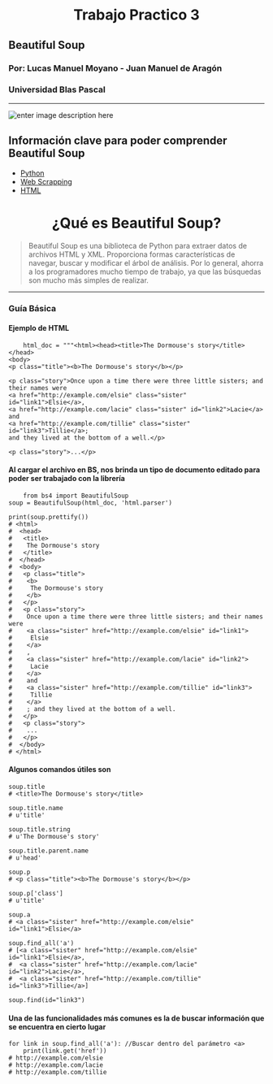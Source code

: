 #  <center>Trabajo Practico 3
##  Beautiful Soup 
### Por: Lucas Manuel Moyano - Juan Manuel de Aragón
### Universidad Blas Pascal
---

![enter image description here](https://d33wubrfki0l68.cloudfront.net/da1e0318622d0d2134f72714d248a339780799af/1be46/blog/python-web-scraping-beautiful-soup/beautiful_soup.png)


## Información clave para poder comprender Beautiful Soup

 - [Python](https://es.wikipedia.org/wiki/Python "Python") 
 - [Web Scrapping](https://es.wikipedia.org/wiki/Web_scraping "Web Scrapping") 
 -  [HTML](https://es.wikipedia.org/wiki/HTML"HTML")

# <center> ¿Qué es Beautiful Soup?

>Beautiful Soup es una biblioteca de Python para extraer datos de archivos HTML y XML. Proporciona formas características de navegar, buscar y modificar el árbol de análisis. Por lo general, ahorra a los programadores mucho tiempo de trabajo, ya que las búsquedas son mucho más simples de realizar.
---
### Guía Básica 

#### Ejemplo de HTML  

        html_doc = """<html><head><title>The Dormouse's story</title></head>
    <body>
    <p class="title"><b>The Dormouse's story</b></p>
    
    <p class="story">Once upon a time there were three little sisters; and their names were
    <a href="http://example.com/elsie" class="sister" id="link1">Elsie</a>,
    <a href="http://example.com/lacie" class="sister" id="link2">Lacie</a> and
    <a href="http://example.com/tillie" class="sister" id="link3">Tillie</a>;
    and they lived at the bottom of a well.</p>
    
    <p class="story">...</p>


#### Al cargar el archivo en BS, nos brinda un tipo de documento editado para poder ser trabajado con la librería

        from bs4 import BeautifulSoup
    soup = BeautifulSoup(html_doc, 'html.parser')
    
    print(soup.prettify())
    # <html>
    #  <head>
    #   <title>
    #    The Dormouse's story
    #   </title>
    #  </head>
    #  <body>
    #   <p class="title">
    #    <b>
    #     The Dormouse's story
    #    </b>
    #   </p>
    #   <p class="story">
    #    Once upon a time there were three little sisters; and their names were
    #    <a class="sister" href="http://example.com/elsie" id="link1">
    #     Elsie
    #    </a>
    #    ,
    #    <a class="sister" href="http://example.com/lacie" id="link2">
    #     Lacie
    #    </a>
    #    and
    #    <a class="sister" href="http://example.com/tillie" id="link3">
    #     Tillie
    #    </a>
    #    ; and they lived at the bottom of a well.
    #   </p>
    #   <p class="story">
    #    ...
    #   </p>
    #  </body>
    # </html>
#### Algunos comandos útiles son

    soup.title
    # <title>The Dormouse's story</title>
    
    soup.title.name
    # u'title'
    
    soup.title.string
    # u'The Dormouse's story'
    
    soup.title.parent.name
    # u'head'
    
    soup.p
    # <p class="title"><b>The Dormouse's story</b></p>
    
    soup.p['class']
    # u'title'
    
    soup.a
    # <a class="sister" href="http://example.com/elsie" id="link1">Elsie</a>
    
    soup.find_all('a')
    # [<a class="sister" href="http://example.com/elsie" id="link1">Elsie</a>,
    #  <a class="sister" href="http://example.com/lacie" id="link2">Lacie</a>,
    #  <a class="sister" href="http://example.com/tillie" id="link3">Tillie</a>]
    
    soup.find(id="link3")
#### Una de las funcionalidades más comunes es la de buscar información que se encuentra en cierto lugar 

    for link in soup.find_all('a'): //Buscar dentro del parámetro <a>
        print(link.get('href'))
    # http://example.com/elsie
    # http://example.com/lacie
    # http://example.com/tillie

